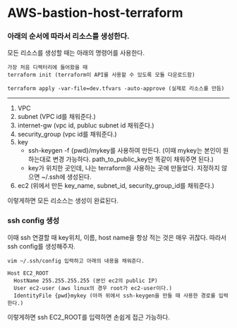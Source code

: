 # AWS-bastion-host-terraform

### 아래의 순서에 따라서 리소스를 생성한다.

모든 리소스를 생성할 때는 아래의 명령어를 사용한다.

```
가장 처음 디렉터리에 들어왔을 때
terraform init (terraform이 API를 사용할 수 있도록 모듈 다운로드함)

terraform apply -var-file=dev.tfvars -auto-approve (실제로 리소스를 만듬)
```
---

1. VPC
2. subnet (VPC id를 채워준다.)
3. internet-gw (vpc id, publuc subnet id 채워준다.)
4. security_group (vpc id를 채워준다.)
5. key
   - ssh-keygen -f {pwd}/mykey를 사용하여 만든다. (이때 mykey는 본인이 원하는대로 변경 가능하다. path_to_public_key만 똑같이 채워주면 된다.)
   - key가 위치한 곳인데, 나는 terraform을 사용하는 곳에 만들었다. 지정하지 않으면 ~/.ssh에 생성된다.
6. ec2 (위에서 만든 key_name, subnet_id, security_group_id를 채워준다.)

이렇게하면 모든 리소스는 생성이 완료된다. 

### ssh config 생성

이때 ssh 연결할 때 key위치, 이름, host name을 항상 적는 것은 매우 귀찮다. 따라서 ssh config를 생성해주자.

```
vim ~/.ssh/config 입력하고 아래의 내용을 채워준다.

Host EC2_ROOT
  HostName 255.255.255.255 (본인 ec2의 public IP)
  User ec2-user (aws linux의 경우 root가 ec2-user이다.)
  IdentityFile {pwd}mykey (아까 위에서 ssh-keygen을 만들 때 사용한 경로를 입력한다.)
```

이렇게하면 ssh EC2_ROOT를 입력하면 손쉽게 접근 가능하다.
